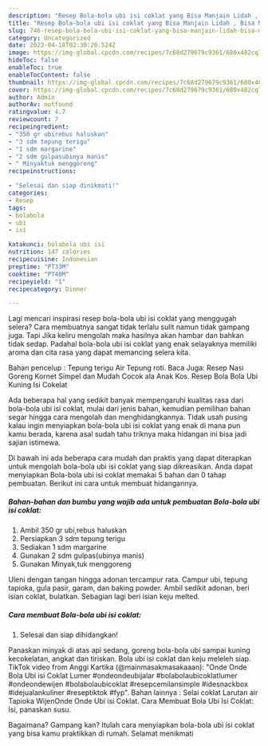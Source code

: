 ```yaml
---
description: "Resep Bola-bola ubi isi coklat yang Bisa Manjain Lidah , Bisa Manjain Lidah"
title: "Resep Bola-bola ubi isi coklat yang Bisa Manjain Lidah , Bisa Manjain Lidah"
slug: 746-resep-bola-bola-ubi-isi-coklat-yang-bisa-manjain-lidah-bisa-manjain-lidah
category: Uncategorized
date: 2022-04-18T02:30:20.524Z
image: https://img-global.cpcdn.com/recipes/7c68d279679c9361/680x482cq70/bola-bola-ubi-isi-coklat-foto-resep-utama.jpg
hideToc: false
enableToc: true
enableTocContent: false
thumbnail: https://img-global.cpcdn.com/recipes/7c68d279679c9361/680x482cq70/bola-bola-ubi-isi-coklat-foto-resep-utama.jpg
cover: https://img-global.cpcdn.com/recipes/7c68d279679c9361/680x482cq70/bola-bola-ubi-isi-coklat-foto-resep-utama.jpg
author: Admin
authorAv: notfound
ratingvalue: 4.7
reviewcount: 7
recipeingredient:
- "350 gr ubirebus haluskan"
- "3 sdm tepung terigu"
- "1 sdm margarine"
- "2 sdm gulpasubinya manis"
- " Minyaktuk menggoreng"
recipeinstructions:

- "Selesai dan siap dinikmati!"
categories:
- Resep
tags:
- bolabola
- ubi
- isi

katakunci: bolabola ubi isi 
nutrition: 147 calories
recipecuisine: Indonesian
preptime: "PT33M"
cooktime: "PT40M"
recipeyield: "1"
recipecategory: Dinner

---
```



Lagi mencari inspirasi resep bola-bola ubi isi coklat yang menggugah selera? Cara membuatnya sangat tidak terlalu sulit namun tidak gampang juga. Tapi Jika keliru mengolah maka hasilnya akan hambar dan bahkan tidak sedap. Padahal bola-bola ubi isi coklat yang enak selayaknya memiliki aroma dan cita rasa yang dapat memancing selera kita.


Bahan pencelup : Tepung terigu Air Tepung roti. Baca Juga: Resep Nasi Goreng Kornet Simpel dan Mudah Cocok ala Anak Kos. Resep Bola Bola Ubi Kuning Isi Cokelat

Ada beberapa hal yang sedikit banyak mempengaruhi kualitas rasa dari bola-bola ubi isi coklat, mulai dari jenis bahan, kemudian pemilihan bahan segar hingga cara mengolah dan menghidangkannya. Tidak usah pusing kalau ingin menyiapkan bola-bola ubi isi coklat yang enak di mana pun kamu berada, karena asal sudah tahu triknya maka hidangan ini bisa jadi sajian istimewa.


Di bawah ini ada beberapa cara mudah dan praktis yang dapat diterapkan untuk mengolah bola-bola ubi isi coklat yang siap dikreasikan. Anda dapat menyiapkan Bola-bola ubi isi coklat memakai 5 bahan dan 0 tahap pembuatan. Berikut ini cara untuk membuat hidangannya.

<!--inarticleads1-->

##### Bahan-bahan dan bumbu yang wajib ada untuk pembuatan Bola-bola ubi isi coklat:

1. Ambil 350 gr ubi,rebus haluskan
1. Persiapkan 3 sdm tepung terigu
1. Sediakan 1 sdm margarine
1. Gunakan 2 sdm gulpas(ubinya manis)
1. Gunakan  Minyak,tuk menggoreng


Uleni dengan tangan hingga adonan tercampur rata. Campur ubi, tepung tapioka, gula pasir, garam, dan baking powder. Ambil sedikit adonan, beri isian coklat, bulatkan. Sebagian lagi beri isian keju melted. 

<!--inarticleads2-->

##### Cara membuat Bola-bola ubi isi coklat:


1. Selesai dan siap dihidangkan!

Panaskan minyak di atas api sedang, goreng bola-bola ubi sampai kuning kecokelatan, angkat dan tiriskan. Bola ubi isi coklat dan keju meleleh siap. TikTok video from Anggi Kartika (@mainmasakmasakaaan): &#34;Onde Onde Bola Ubi isi Coklat Lumer #ondeondeubijalar #bolabolaubicoklatlumer #ondeondewijen #bolabolaubicoklat #resepcemilansimple #idesnackbox #idejualankuliner #reseptiktok #fyp&#34;. Bahan lainnya : Selai coklat Larutan air Tapioka WijenOnde Onde Ubi isi Coklat. Cara Membuat Bola Ubi Isi Coklat: Isi, panaskan susu. 

Bagaimana? Gampang kan? Itulah cara menyiapkan bola-bola ubi isi coklat yang bisa kamu praktikkan di rumah. Selamat menikmati
